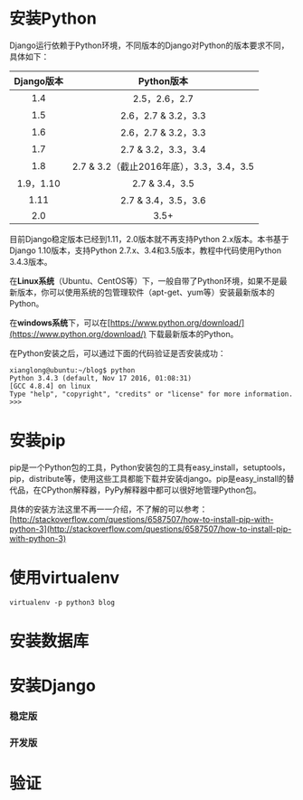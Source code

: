 # 安装Python

Django运行依赖于Python环境，不同版本的Django对Python的版本要求不同，具体如下：

| Django版本 | Python版本 |
| :---: | :---: |
| 1.4 | 2.5，2.6，2.7 |
| 1.5 | 2.6，2.7 & 3.2，3.3 |
| 1.6 | 2.6，2.7 & 3.2，3.3 |
| 1.7 | 2.7 & 3.2，3.3，3.4 |
| 1.8 | 2.7 & 3.2（截止2016年底），3.3，3.4，3.5 |
| 1.9，1.10 | 2.7 & 3.4，3.5 |
| 1.11 | 2.7 & 3.4，3.5，3.6 |
| 2.0 | 3.5+ |

目前Django稳定版本已经到1.11，2.0版本就不再支持Python 2.x版本。本书基于Django 1.10版本，支持Python 2.7.x、3.4和3.5版本，教程中代码使用Python 3.4.3版本。

在**Linux系统**（Ubuntu、CentOS等）下，一般自带了Python环境，如果不是最新版本，你可以使用系统的包管理软件（apt-get、yum等）安装最新版本的Python。

在**windows系统**下，可以在[https://www.python.org/download/](https://www.python.org/download/) 下载最新版本的Python。

在Python安装之后，可以通过下面的代码验证是否安装成功：

```
xianglong@ubuntu:~/blog$ python
Python 3.4.3 (default, Nov 17 2016, 01:08:31) 
[GCC 4.8.4] on linux
Type "help", "copyright", "credits" or "license" for more information.
>>> 
```

# 安装pip

pip是一个Python包的工具，Python安装包的工具有easy\_install，setuptools，pip，distribute等，使用这些工具都能下载并安装django。pip是easy\_install的替代品，在CPython解释器，PyPy解释器中都可以很好地管理Python包。

具体的安装方法这里不再一一介绍，不了解的可以参考：[http://stackoverflow.com/questions/6587507/how-to-install-pip-with-python-3](http://stackoverflow.com/questions/6587507/how-to-install-pip-with-python-3)

# 使用virtualenv

```
virtualenv -p python3 blog
```

# 安装数据库

# 安装Django

### 稳定版

### 开发版

# 验证




